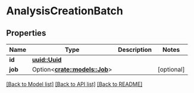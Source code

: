 # AnalysisCreationBatch

## Properties

Name | Type | Description | Notes
------------ | ------------- | ------------- | -------------
**id** | [**uuid::Uuid**](uuid::Uuid.md) |  | 
**job** | Option<[**crate::models::Job**](Job.md)> |  | [optional]

[[Back to Model list]](../README.md#documentation-for-models) [[Back to API list]](../README.md#documentation-for-api-endpoints) [[Back to README]](../README.md)



